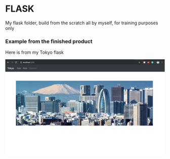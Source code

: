 # FLASK

My flask folder, build from the scratch all by myself, for training purposes only

### Example from the finished product

Here is from my Tokyo flask

![Tokyo](/Images/Tokyo.png?raw=true)
